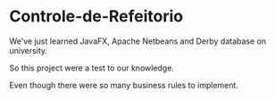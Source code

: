 # Controle-de-Refeitorio

We've just learned JavaFX, Apache Netbeans and Derby database on university.

So this project were a test to our knowledge.

Even though there were so many business rules to implement.
